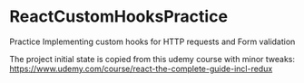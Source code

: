 # ReactCustomHooksPractice
 Practice Implementing custom hooks for HTTP requests and Form validation

 The project initial state is copied from this udemy course with minor tweaks: 
 https://www.udemy.com/course/react-the-complete-guide-incl-redux